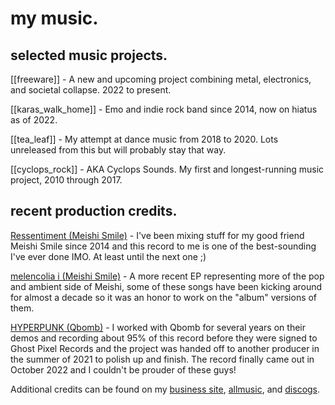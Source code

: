 # my music.

## selected music projects.

[[freeware]] - A new and upcoming project combining metal, electronics, and societal collapse. 2022 to present.

[[karas_walk_home]] - Emo and indie rock band since 2014, now on hiatus as of 2022. 

[[tea_leaf]] - My attempt at dance music from 2018 to 2020. Lots unreleased from this but will probably stay that way.

[[cyclops_rock]] - AKA Cyclops Sounds. My first and longest-running music project, 2010 through 2017.

## recent production credits.

[Ressentiment (Meishi Smile)](https://meishismile.bandcamp.com/album/ressentiment) - I've been mixing stuff for my good friend Meishi Smile since 2014 and this record to me is one of the best-sounding I've ever done IMO. At least until the next one ;)

[melencolia i (Meishi Smile)](https://meishismile.bandcamp.com/album/melencolia-i) - A more recent EP representing more of the pop and ambient side of Meishi, some of these songs have been kicking around for almost a decade so it was an honor to work on the "album" versions of them.

[HYPERPUNK (Qbomb)](https://qbomb.bandcamp.com/album/hyperpunk) - I worked with Qbomb for several years on their demos and recording about 95% of this record before they were signed to Ghost Pixel Records and the project was handed off to another producer in the summer of 2021 to polish up and finish. The record finally came out in October 2022 and I couldn't be prouder of these guys!

Additional credits can be found on my [business site](https://www.cyclopssound.com/credits), [allmusic](https://www.allmusic.com/artist/rob-duffy-mn0003636481), and [discogs](https://www.discogs.com/artist/4646318-Rob-Duffy).